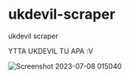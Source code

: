 # ukdevil-scraper
ukdevil scraper

YTTA UKDEVIL TU APA :V

![Screenshot 2023-07-08 015040](https://github.com/alipbudiman/ukdevil-scraper/assets/82330418/2dd78c93-3c5c-4065-a07d-675d1b285690)

